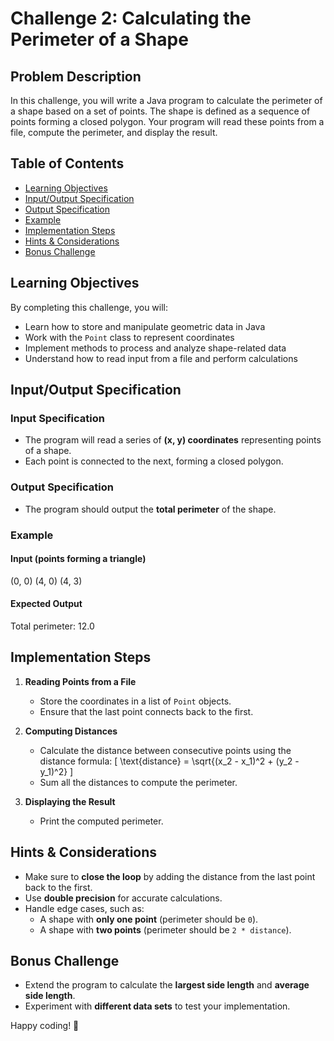 # Challenge 2: Calculating the Perimeter of a Shape

## Problem Description

In this challenge, you will write a Java program to calculate the perimeter of a shape based on a set of points. The shape is defined as a sequence of points forming a closed polygon. Your program will read these points from a file, compute the perimeter, and display the result.

## Table of Contents

- [Learning Objectives](#learning-objectives)
- [Input/Output Specification](#inputoutput-specification)
- [Output Specification](#output-specification)
- [Example](#example)
- [Implementation Steps](#implementation-steps)
- [Hints & Considerations](#hints--considerations)
- [Bonus Challenge](#bonus-challenge)

## Learning Objectives

By completing this challenge, you will:

- Learn how to store and manipulate geometric data in Java
- Work with the `Point` class to represent coordinates
- Implement methods to process and analyze shape-related data
- Understand how to read input from a file and perform calculations

## Input/Output Specification

### Input Specification

- The program will read a series of **(x, y) coordinates** representing points of a shape.
- Each point is connected to the next, forming a closed polygon.

### Output Specification

- The program should output the **total perimeter** of the shape.

### Example

#### **Input (points forming a triangle)**

(0, 0) (4, 0) (4, 3)

#### **Expected Output**

Total perimeter: 12.0

## Implementation Steps

1. **Reading Points from a File**

   - Store the coordinates in a list of `Point` objects.
   - Ensure that the last point connects back to the first.

2. **Computing Distances**

   - Calculate the distance between consecutive points using the distance formula:
     \[
     \text{distance} = \sqrt{(x_2 - x_1)^2 + (y_2 - y_1)^2}
     \]
   - Sum all the distances to compute the perimeter.

3. **Displaying the Result**
   - Print the computed perimeter.

## Hints & Considerations

- Make sure to **close the loop** by adding the distance from the last point back to the first.
- Use **double precision** for accurate calculations.
- Handle edge cases, such as:
  - A shape with **only one point** (perimeter should be `0`).
  - A shape with **two points** (perimeter should be `2 * distance`).

## Bonus Challenge

- Extend the program to calculate the **largest side length** and **average side length**.
- Experiment with **different data sets** to test your implementation.

Happy coding! 🚀
